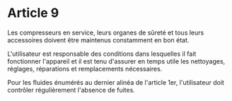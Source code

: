 # Article 9

Les compresseurs en service, leurs organes de sûreté et tous leurs accessoires doivent être maintenus constamment en bon état.

L'utilisateur est responsable des conditions dans lesquelles il fait fonctionner l'appareil et il est tenu d'assurer en temps utile les nettoyages, réglages, réparations et remplacements nécessaires.

Pour les fluides énumérés au dernier alinéa de l'article 1er, l'utilisateur doit contrôler régulièrement l'absence de fuites.
